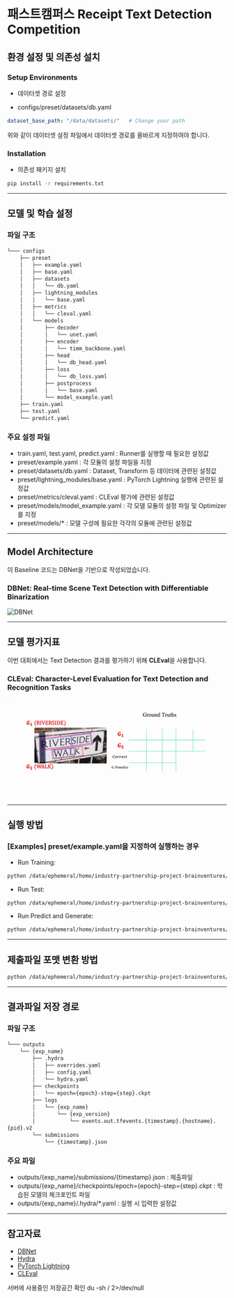 # 패스트캠퍼스 Receipt Text Detection Competition
## 환경 설정 및 의존성 설치
### Setup Environments
- 데이터셋 경로 설정
* configs/preset/datasets/db.yaml
```yaml
dataset_base_path: "/data/datasets/"   # Change your path
```
위와 같이 데이터셋 설정 파일에서 데이터셋 경로를 올바르게 지정하여야 합니다.

### Installation
- 의존성 패키지 설치
```bash
pip install -r requirements.txt
```

---
## 모델 및 학습 설정
### 파일 구조
```plaintext
└─── configs
    ├── preset
    │   ├── example.yaml
    │   ├── base.yaml
    │   ├── datasets
    │   │   └── db.yaml
    │   ├── lightning_modules
    │   │   └── base.yaml
    │   ├── metrics
    │   │   └── cleval.yaml
    │   └── models
    │       ├── decoder
    │       │   └── unet.yaml
    │       ├── encoder
    │       │   └── timm_backbone.yaml
    │       ├── head
    │       │   └── db_head.yaml
    │       ├── loss
    │       │   └── db_loss.yaml
    │       ├── postprocess
    │       │   └── base.yaml
    │       └── model_example.yaml
    ├── train.yaml
    ├── test.yaml
    └── predict.yaml
```
### 주요 설정 파일
- train.yaml, test.yaml, predict.yaml : Runner를 실행할 때 필요한 설정값
- preset/example.yaml : 각 모듈의 설정 파일을 지정
- preset/datasets/db.yaml : Dataset, Transform 등 데이터에 관련된 설정값
- preset/lightning_modules/base.yaml : PyTorch Lightning 실행에 관련된 설정값
- preset/metrics/cleval.yaml : CLEval 평가에 관련된 설정값
- preset/models/model_example.yaml : 각 모델 모듈의 설정 파일 및 Optimizer를 지정
- preset/models/* : 모델 구성에 필요한 각각의 모듈에 관련된 설정값

---
## Model Architecture
이 Baseline 코드는 DBNet을 기반으로 작성되었습니다.

### DBNet: Real-time Scene Text Detection with Differentiable Binarization
![DBNet](https://www.researchgate.net/publication/369783176/figure/fig1/AS:11431281137414188@1680649387586/Structure-of-DBNet-DBNet-is-a-novel-network-architecture-for-real-time-scene-text.png)

---
## 모델 평가지표
이번 대회에서는 Text Detection 결과를 평가하기 위해 **CLEval**을 사용합니다.

### CLEval: Character-Level Evaluation for Text Detection and Recognition Tasks
![CLEval](https://github.com/clovaai/CLEval/raw/master/resources/screenshots/explanation.gif)

---
## 실행 방법
### [Examples] preset/example.yaml을 지정하여 실행하는 경우
- Run Training:
```bash
python /data/ephemeral/home/industry-partnership-project-brainventures/DU/baseline_code/runners/train.py preset=example
```
- Run Test:
```bash
python /data/ephemeral/home/industry-partnership-project-brainventures/DU/baseline_code/runners/test.py preset=example "checkpoint_path='/data/ephemeral/home/outputs/ocr_training/checkpoints/DU3_epoch=9-step=31320.ckpt'"
```
- Run Predict and Generate:
```bash
python /data/ephemeral/home/industry-partnership-project-brainventures/DU/baseline_code/runners/predict.py preset=example "checkpoint_path='/data/ephemeral/home/industry-partnership-project-brainventures/output/ckpt_pth/DU7_epoch=16-step=106471.ckpt'"
```
---
## 제출파일 포맷 변환 방법
```bash
python /data/ephemeral/home/industry-partnership-project-brainventures/DU/baseline_code/ocr/utils/convert_submission.py --json_path /data/ephemeral/home/outputs/ocr_training/submissions/20250413_225340.json --output_path /data/ephemeral/home/industry-partnership-project-brainventures/output/new_baseline_DU7_train_50000_1280_20epochs.csv
```

---
## 결과파일 저장 경로
### 파일 구조
```plaintext
└─── outputs
    └── {exp_name}
        ├── .hydra
        │   ├── overrides.yaml
        │   ├── config.yaml
        │   └── hydra.yaml
        ├── checkpoints
        │   └── epoch={epoch}-step={step}.ckpt
        ├── logs
        │   └── {exp_name}
        │       └── {exp_version}
        │           └── events.out.tfevents.{timestamp}.{hostname}.{pid}.v2
        └── submissions
            └── {timestamp}.json
```
### 주요 파일
- outputs/{exp_name}/submissions/{timestamp}.json : 제출파일
- outputs/{exp_name}/checkpoints/epoch={epoch}-step={step}.ckpt : 학습된 모델의 체크포인트 파일
- outputs/{exp_name}/.hydra/*.yaml : 실행 시 입력한 설정값

---
## 참고자료
- [DBNet](https://github.com/MhLiao/DB)
- [Hydra](https://hydra.cc/docs/intro/)
- [PyTorch Lightning](https://pytorch-lightning.readthedocs.io/en/latest/)
- [CLEval](https://github.com/clovaai/CLEval)

서버에 사용중인 저장공간 확인 
du -sh / 2>/dev/null
